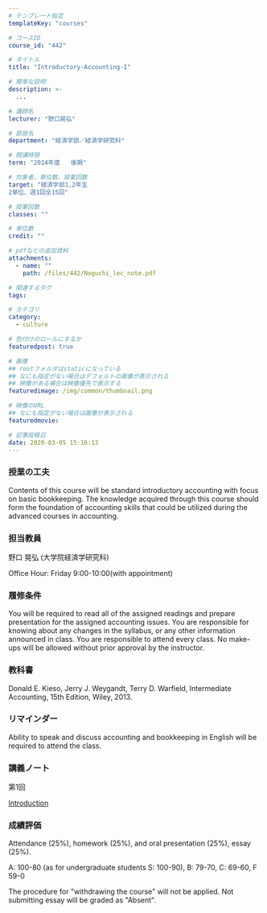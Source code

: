 ```yaml
---
# テンプレート指定
templateKey: "courses"

# コースID
course_id: "442"

# タイトル
title: "Introductory-Accounting-I"

# 簡単な説明
description: >-
  ...

# 講師名
lecturer: "野口晃弘"

# 部局名
department: "経済学部／経済学研究科"

# 開講時限
term: "2014年度	後期"

# 対象者、単位数、授業回数
target: "経済学部1,2年生
2単位、週1回全15回"

# 授業回数
classes: ""

# 単位数
credit: ""

# pdfなどの追加資料
attachments: 
  - name: "" 
    path: /files/442/Noguchi_lec_note.pdf

# 関連するタグ
tags:

# カテゴリ
category:
  - culture

# 色付けのロールにするか
featuredpost: true

# 画像
## rootフォルダはstaticになっている
## なにも指定がない場合はデフォルトの画像が表示される
## 映像がある場合は映像優先で表示する
featuredimage: /img/common/thumbnail.png

# 映像のURL
## なにも指定がない場合は画像が表示される
featuredmovie: 

# 記事投稿日
date: 2020-03-05 15:16:13
---
```


### 授業の工夫


Contents of this course will be standard introductory accounting with focus on basic bookkeeping. The knowledge acquired through this course should form the foundation of accounting skills that could be utilized during the advanced courses in accounting.


### 担当教員


野口 晃弘 (大学院経済学研究科)

Office Hour: Friday 9:00-10:00(with appointment)


### 履修条件


You will be required to read all of the assigned readings and prepare presentation for the assigned accounting issues. You are responsible for knowing about any changes in the syllabus, or any other information announced in class. You are responsible to attend every class. No make-ups will be allowed without prior approval by the instructor.


### 教科書


Donald E. Kieso, Jerry J. Weygandt, Terry D. Warfield, Intermediate Accounting, 15th Edition, Wiley, 2013.


### リマインダー


Ability to speak and discuss accounting and bookkeeping in English will be required to attend the class.


### 講義ノート


第1回

[Introduction](/files/442/Noguchi_lec_note.pdf) 


### 成績評価


Attendance (25%), homework (25%), and oral presentation (25%), essay (25%).

A: 100-80 (as for undergraduate students S: 100-90), B: 79-70, C: 69-60, F 59-0

The procedure for "withdrawing the course" will not be applied. Not submitting essay will be graded as "Absent".
